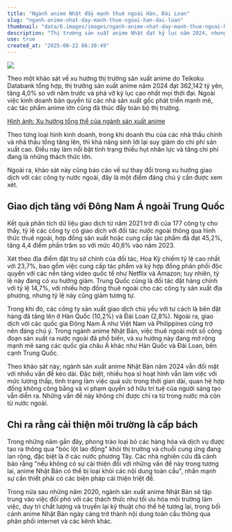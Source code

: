 ```yaml
---
title: "Ngành anime Nhật đẩy mạnh thuê ngoài Hàn, Đài Loan"
slug: "nganh-anime-nhat-day-manh-thue-ngoai-han-dai-loan"
thumbnail: "data/6.images/images/nganh-anime-nhat-day-manh-thue-ngoai-han-dai-loan.webp"
description: "Thị trường sản xuất anime Nhật đạt kỷ lục năm 2024, nhưng đối mặt với thiếu hụt nhân lực và chi phí tăng. Việc thuê ngoài sang Hàn Quốc, Đài Loan và Đông Nam Á đang tăng. Ngành cần cải thiện môi trường làm việc để tránh bị loại khỏi thị trường toàn cầu."
use: true
created_at: "2025-08-22 06:30:49"
---
```


![](/images/20250821-00070500-otakulab-000-1-view.webp)

Theo một khảo sát về xu hướng thị trường sản xuất anime do Teikoku Databank tổng hợp, thị trường sản xuất anime năm 2024 đạt 362,142 tỷ yên, tăng 4,0% so với năm trước và phá vỡ kỷ lục cao nhất mọi thời đại. Ngoài việc kinh doanh bản quyền từ các nhà sản xuất gốc phát triển mạnh mẽ, các tác phẩm anime lớn cũng đã thúc đẩy toàn bộ thị trường.

[Hình ảnh: Xu hướng tổng thể của ngành sản xuất anime](https://0115765.com/archives/145344?utm_medium=yahoo&utm_campaign=photo)

Theo từng loại hình kinh doanh, trong khi doanh thu của các nhà thầu chính và nhà thầu tổng tăng lên, thì khả năng sinh lời lại suy giảm do chi phí sản xuất cao. Điều này làm nổi bật tình trạng thiếu hụt nhân lực và tăng chi phí đang là những thách thức lớn.

Ngoài ra, khảo sát này cũng báo cáo về sự thay đổi trong xu hướng giao dịch với các công ty nước ngoài, đây là một điểm đáng chú ý cần được xem xét.

## Giao dịch tăng với Đông Nam Á ngoài Trung Quốc

Kết quả phân tích dữ liệu giao dịch từ năm 2021 trở đi của 177 công ty cho thấy, tỷ lệ các công ty có giao dịch với đối tác nước ngoài thông qua hình thức thuê ngoài, hợp đồng sản xuất hoặc cung cấp tác phẩm đã đạt 45,2%, tăng 4,4 điểm phần trăm so với mức 40,8% vào năm 2023.

Xét theo địa điểm đặt trụ sở chính của đối tác, Hoa Kỳ chiếm tỷ lệ cao nhất với 23,7%, bao gồm việc cung cấp tác phẩm và ký hợp đồng phân phối độc quyền với các nền tảng video quốc tế như Netflix và Amazon; tuy nhiên, tỷ lệ này đang có xu hướng giảm. Trung Quốc cũng là đối tác đặt hàng chính với tỷ lệ 14,7%, với nhiều hợp đồng thuê ngoài cho các công ty sản xuất địa phương, nhưng tỷ lệ này cũng giảm tương tự.

Trong khi đó, các công ty sản xuất giao dịch chủ yếu với tư cách là bên đặt hàng đã tăng lên ở Hàn Quốc (10,2%) và Đài Loan (2,8%). Ngoài ra, giao dịch với các quốc gia Đông Nam Á như Việt Nam và Philippines cũng trở nên đáng chú ý. Trong ngành anime Nhật Bản, việc thuê ngoài một số công đoạn sản xuất ra nước ngoài đã phổ biến, và xu hướng này đang mở rộng mạnh mẽ sang các quốc gia châu Á khác như Hàn Quốc và Đài Loan, bên cạnh Trung Quốc.

Theo khảo sát này, ngành sản xuất anime Nhật Bản năm 2024 vẫn đối mặt với nhiều vấn đề kéo dài. Đặc biệt, nhiều họa sĩ hoạt hình vẫn làm việc với mức lương thấp, tình trạng làm việc quá sức trong thời gian dài, quan hệ hợp đồng không công bằng và vi phạm quyền sở hữu trí tuệ của người sáng tạo vẫn diễn ra. Những vấn đề này không chỉ được chỉ ra từ trong nước mà còn từ nước ngoài.

## Chỉ ra rằng cải thiện môi trường là cấp bách

Trong những năm gần đây, phong trào loại bỏ các hàng hóa và dịch vụ được tạo ra thông qua "bóc lột lao động" khỏi thị trường và chuỗi cung ứng đang lan rộng, đặc biệt là ở các nước phương Tây. Các nhà nghiên cứu đã cảnh báo rằng "nếu không có sự cải thiện đối với những vấn đề này trong tương lai, anime Nhật Bản có thể bị loại khỏi các nội dung toàn cầu", nhấn mạnh sự cần thiết phải có các biện pháp cải thiện triệt để.

Trong nửa sau những năm 2020, ngành sản xuất anime Nhật Bản sẽ tập trung vào việc đối phó với các thách thức như tối ưu hóa môi trường làm việc, duy trì chất lượng và truyền lại kỹ thuật cho thế hệ tương lai, trong bối cảnh anime Nhật Bản ngày càng trở thành nội dung toàn cầu thông qua phân phối internet và các kênh khác.